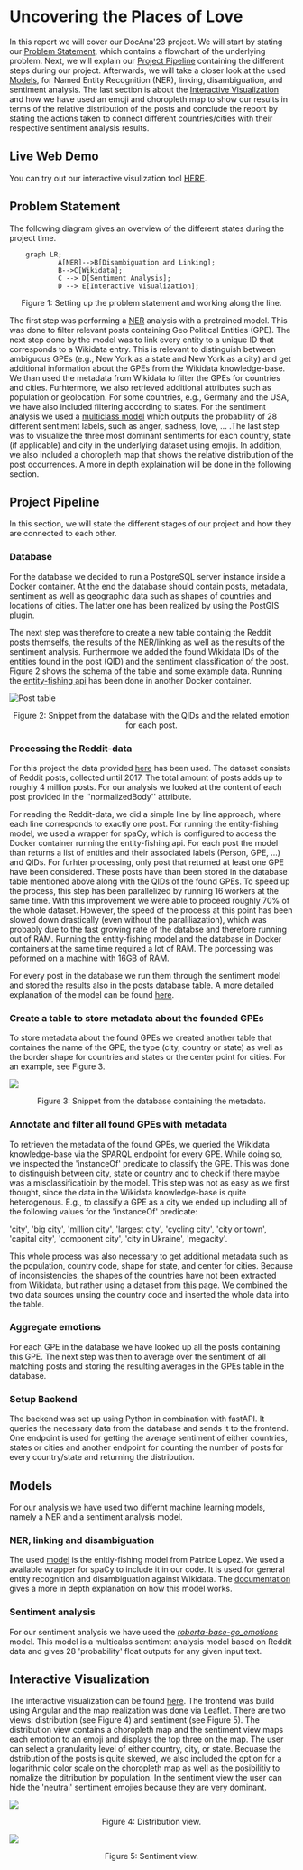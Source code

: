 # Uncovering the Places of Love

In this report we will cover our DocAna'23 project. We will start by stating our [Problem Statement](#problem-statement), which contains a flowchart of the underlying problem. Next, we will explain our [Project Pipeline](#project-pipeline) containing the different steps during our project. Afterwards, we will take a closer look at the used [Models](#models), for Named Entity Recognition (NER), linking, disambiguation, and sentiment analysis. The last section is about the [Interactive Visualization](#interactive-visualization) and how we have used an emoji and choropleth map to show our results in terms of the relative distribution of the posts and conclude the report by stating the actions taken to connect different countries/cities with their respective sentiment analysis results.  

## Live Web Demo
You can try out our interactive visulization tool [HERE](https://mathisbeck.github.io/docana-deploy/).

## Problem Statement
The following diagram gives an overview of the different states during the project time.
```mermaid
    graph LR;
            A[NER]-->B[Disambiguation and Linking];
            B-->C[Wikidata];
            C --> D[Sentiment Analysis];
            D --> E[Interactive Visualization];
```
<p style="text-align: center;"> Figure 1: Setting up the problem statement and working along the line.  </p>

The first step was performing a [NER](#ner) analysis with a pretrained model. This was done to filter relevant posts containing Geo Political Entities (GPE). The next step done by the model was to link every entity to a unique ID that corresponds to a Wikidata entry. This is relevant to distinguish between ambiguous GPEs (e.g., New York as a state and New York as a city) and get additional information about the GPEs from the Wikidata knowledge-base. We than used the metadata from Wikidata to filter the GPEs for countries and cities. Furhtermore, we also retrieved additional attributes such as population or geolocation. For some countries, e.g., Germany and the USA, we have also included filtering according to states. For the sentiment analysis we used a [multiclass model](#sentiment-analysis) which outputs the probability of 28 different sentiment labels, such as anger, sadness, love, ... .The last step was to visualize the three most dominant sentiments for each country, state (if applicable) and city in the underlying dataset using emojis. In addition, we also included a choropleth map that shows the relative distribution of the post occurrences. A more in depth explaination will be done in the following section.

## Project Pipeline
In this section, we will state the different stages of our project and how they are connected to each other.

### Database
For the database we decided to run a PostgreSQL server instance inside a Docker container. At the end the database should contain posts, metadata, sentiment as well as geographic data such as shapes of countries and locations of cities. The latter one has been realized by using the PostGIS plugin.

The next step was therefore to create a new table containig the Reddit posts themselfs, the results of the NER/linking as well as the results of the sentiment analysis. Furthermore we added the found Wikidata IDs of the entities found in the post (QID) and the sentiment classification of the post. Figure 2 shows the schema of the table and some example data. Running the [entity-fishing api](#ner) has been done in another Docker container.

![Post table](<screenshot posts table.png> "Posts table")
<p style="text-align: center;"> Figure 2: Snippet from the database with the QIDs and the related emotion for each post. </p>

### Processing the Reddit-data
For this project the data provided [here](https://huggingface.co/datasets/webis/tldr-17) has been used. The dataset consists of Reddit posts, collected until 2017. The total amount of posts adds up to roughly 4 million posts. For our analysis we looked at the content of each post provided in the ''normalizedBody'' attribute.

For reading the Reddit-data, we did a simple line by line approach, where each line corresponds to exactly one post. For running the entity-fishing model, we used a wrapper for spaCy, which is configured to access the Docker container running the entity-fishing api. For each post the model than returns a list of entities and their associated labels (Person, GPE, ...) and QIDs. For furhter processing, only post that returned at least one GPE have been considered. These posts have than been stored in the database table mentioned above along with the QIDs of the found GPEs. To speed up the process, this step has been parallelized by running 16 workers at the same time. With this improvement we were able to proceed roughly 70% of the whole dataset. However, the speed of the process at this point has been slowed down drastically (even without the paraliliazation), which was probably due to the fast growing rate of the databse and therefore running out of RAM. Running the entity-fishing model and the database in Docker containers at the same time required a lot of RAM. The porcessing was peformed on a machine with 16GB of RAM.

For every post in the database we run them through the sentiment model and stored the results also in the posts database table. A more detailed explanation of the model can be found [here](#sentiment-analysis).

### Create a table to store metadata about the founded GPEs
To store metadata about the found GPEs we created another table that containes the name of the GPE, the type (city, country or state) as well as the border shape for countries and states or the center point for cities. For an example, see Figure 3.

![](<screenshot gpes table.png>)
<p style="text-align: center;"> Figure 3: Snippet from the database containing the metadata. </p>




### Annotate and filter all found GPEs with metadata
To retrieven the metadata of the found GPEs, we queried the Wikidata knowledge-base via the SPARQL endpoint for every GPE. While doing so, we inspected the 'instanceOf' predicate to classify the GPE. This was done to distinguish between city, state or country and to check if there maybe was a misclassificatioin by the model. This step was not as easy as we first thought, since the data in the Wikidata knowledge-base is quite heterogenous. E.g., to classify a GPE as a city we ended up including all of the following values for the 'instanceOf' predicate:

'city', 'big city', 'million city', 'largest city', 'cycling city', 'city or town', 'capital city', 'component city', 'city in Ukraine', 'megacity'. 

This whole process was also necessary to get additional metadata such as the population, country code, shape for state, and center for cities. Because of inconsistencies, the shapes of the countries have not been extracted from Wikidata, but rather using a dataset from [this](https://public.opendatasoft.com/explore/dataset/world-administrative-boundaries/export/) page. We combined the two data sources unsing the country code and inserted the whole data into the table.



### Aggregate emotions
For each GPE in the database we have looked up all the posts containing this GPE. The next step was then to average over the sentiment of all matching posts and storing the resulting averages in the GPEs table in the database.

   

### Setup Backend
The backend was set up using Python in combination with fastAPI. It queries the necessary data from the database and sends it to the frontend. One endpoint is used for getting the average sentiment of either countries, states or cities and another endpoint for counting the number of posts for every country/state and returning the distribution.


## Models
For our analysis we have used two differnt machine learning models, namely a NER and a sentiment analysis model.

### NER, linking and disambiguation
The used [model](https://github.com/Lucaterre/spacyfishing) is the enitiy-fishing model from Patrice Lopez. We used a available wrapper for spaCy to include it in our code. It is used for general entity recognition and disambiguation against Wikidata. The [documentation](https://nerd.readthedocs.io/en/latest/overview.html) gives a more in depth explanation on how this model works.

### Sentiment analysis
For our sentiment analysis we have used the [_roberta-base-go_emotions_](https://huggingface.co/SamLowe/roberta-base-go_emotions) model. This model is a multicalss sentiment analysis model based on Reddit data and gives 28 'probability' float outputs for any given input text.

## Interactive Visualization
The interactive visualization can be found [here](https://mathisbeck.github.io/docana-deploy/). The frontend was build using Angular and the map realization was done via Leaflet. There are two views: distribution (see Figure 4) and sentiment (see Figure 5). The distribution view contains a choropleth map and the sentiment view maps each emotion to an emoji and displays the top three on the map. The user can select a granularity level of either country, city, or state. Becuase the dstribution of the posts is quite skewed, we also included the option for a logarithmic color scale on the choropleth map as well as the posibilitiy to nomalize the ditribution by population. In the sentiment view the user can hide the 'neutral' sentiment emojies because they are very dominant.

![](<Screenshot iv_distro.png>)
<p style="text-align: center;"> Figure 4: Distribution view. </p>

![](<Screenshot iv_emotions.png>)
<p style="text-align: center;"> Figure 5: Sentiment view. </p>
